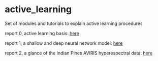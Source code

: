 # active_learning
Set of modules and tutorials to explain active learning procedures


report 0, active learning basis: [here](https://wamartinez.github.io/active_learning/tutorials/AL_test1.html)


report 1, a shallow and deep neural network model: [here](https://wamartinez.github.io/active_learning/tutorials/shallow_neural_network.html)

report 2, a glance of the Indian Pines AVIRIS hyperespectral data: [here](https://wamartinez.github.io/active_learning/tutorials/Classificaton_methods.html)

